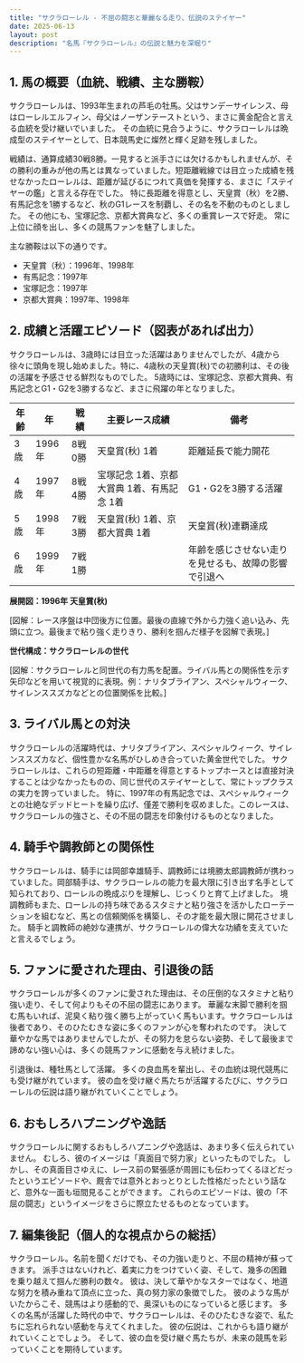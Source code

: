 ```yaml
---
title: "サクラローレル - 不屈の闘志と華麗なる走り、伝説のステイヤー"
date: 2025-06-13
layout: post
description: "名馬『サクラローレル』の伝説と魅力を深堀り"
---
```


## 1. 馬の概要（血統、戦績、主な勝鞍）

サクラローレルは、1993年生まれの芦毛の牡馬。父はサンデーサイレンス、母はローレルエルフィン、母父はノーザンテーストという、まさに黄金配合と言える血統を受け継いでいました。  その血統に見合うように、サクラローレルは晩成型のステイヤーとして、日本競馬史に燦然と輝く足跡を残しました。

戦績は、通算成績30戦8勝。一見すると派手さには欠けるかもしれませんが、その勝利の重みが他の馬とは異なっていました。短距離戦線では目立った成績を残せなかったローレルは、距離が延びるにつれて真価を発揮する、まさに「ステイヤーの鑑」と言える存在でした。  特に長距離を得意とし、天皇賞（秋）を2勝、有馬記念を1勝するなど、秋のG1レースを制覇し、その名を不動のものとしました。  その他にも、宝塚記念、京都大賞典など、多くの重賞レースで好走。  常に上位に顔を出し、多くの競馬ファンを魅了しました。

主な勝鞍は以下の通りです。

* 天皇賞（秋）：1996年、1998年
* 有馬記念：1997年
* 宝塚記念：1997年
* 京都大賞典：1997年、1998年


## 2. 成績と活躍エピソード（図表があれば出力）

サクラローレルは、3歳時には目立った活躍はありませんでしたが、4歳から徐々に頭角を現し始めました。特に、4歳秋の天皇賞(秋)での初勝利は、その後の活躍を予感させる鮮烈なものでした。  5歳時には、宝塚記念、京都大賞典、有馬記念とG1・G2を3勝するなど、まさに飛躍の年となりました。

| 年齢 | 年 | 戦績 | 主要レース成績 | 備考 |
|---|---|---|---|---|
| 3歳 | 1996年 | 8戦0勝 | 天皇賞(秋) 1着 | 距離延長で能力開花 |
| 4歳 | 1997年 | 8戦4勝 | 宝塚記念 1着、京都大賞典 1着、有馬記念 1着 |  G1・G2を3勝する活躍 |
| 5歳 | 1998年 | 7戦3勝 | 天皇賞(秋) 1着、京都大賞典 1着 | 天皇賞(秋)連覇達成 |
| 6歳 | 1999年 | 7戦1勝 |  |  年齢を感じさせない走りを見せるも、故障の影響で引退へ |


**展開図：1996年 天皇賞(秋)**

[図解：レース序盤は中団後方に位置。最後の直線で外から力強く追い込み、先頭に立つ。最後まで粘り強く走りきり、勝利を掴んだ様子を図解で表現。]


**世代構成：サクラローレルの世代**

[図解：サクラローレルと同世代の有力馬を配置。ライバル馬との関係性を示す矢印などを用いて視覚的に表現。例：ナリタブライアン、スペシャルウィーク、サイレンススズカなどとの位置関係を比較。]


## 3. ライバル馬との対決

サクラローレルの活躍時代は、ナリタブライアン、スペシャルウィーク、サイレンススズカなど、個性豊かな名馬がひしめき合っていた黄金世代でした。  サクラローレルは、これらの短距離・中距離を得意とするトップホースとは直接対決することは少なかったものの、同じ世代のステイヤーとして、常にトップクラスの実力を誇っていました。  特に、1997年の有馬記念では、スペシャルウィークとの壮絶なデッドヒートを繰り広げ、僅差で勝利を収めました。このレースは、サクラローレルの強さと、その不屈の闘志を印象付けるものとなりました。


## 4. 騎手や調教師との関係性

サクラローレルは、騎手には岡部幸雄騎手、調教師には境勝太郎調教師が携わっていました。岡部騎手は、サクラローレルの能力を最大限に引き出す名手として知られており、ローレルの晩成ぶりを理解し、じっくりと育て上げました。  境調教師もまた、ローレルの持ち味であるスタミナと粘り強さを活かしたローテーションを組むなど、馬との信頼関係を構築し、その才能を最大限に開花させました。  騎手と調教師の絶妙な連携が、サクラローレルの偉大な功績を支えていたと言えるでしょう。


## 5. ファンに愛された理由、引退後の話

サクラローレルが多くのファンに愛された理由は、その圧倒的なスタミナと粘り強い走り、そして何よりもその不屈の闘志にあります。  華麗な末脚で勝利を掴む馬もいれば、泥臭く粘り強く勝ち上がっていく馬もいます。サクラローレルは後者であり、そのひたむきな姿に多くのファンが心を奪われたのです。  決して華やかな馬ではありませんでしたが、その努力を怠らない姿勢、そして最後まで諦めない強い心は、多くの競馬ファンに感動を与え続けました。

引退後は、種牡馬として活躍。  多くの良血馬を輩出し、その血統は現代競馬にも受け継がれています。  彼の血を受け継ぐ馬たちが活躍するたびに、サクラローレルの伝説は語り継がれていくことでしょう。


## 6. おもしろハプニングや逸話

サクラローレルに関するおもしろハプニングや逸話は、あまり多く伝えられていません。  むしろ、彼のイメージは「真面目で努力家」といったものでした。  しかし、その真面目さゆえに、レース前の緊張感が周囲にも伝わってくるほどだったというエピソードや、厩舎では意外とおっとりとした性格だったという話など、意外な一面も垣間見ることができます。  これらのエピソードは、彼の「不屈の闘志」というイメージをさらに際立たせるものとなっています。


## 7. 編集後記（個人的な視点からの総括）

サクラローレル。名前を聞くだけでも、その力強い走りと、不屈の精神が蘇ってきます。  派手さはないけれど、着実に力をつけていく姿、そして、幾多の困難を乗り越えて掴んだ勝利の数々。  彼は、決して華やかなスターではなく、地道な努力を積み重ねて頂点に立った、真の努力家の象徴でした。  彼のような馬がいたからこそ、競馬はより感動的で、奥深いものになっていると感じます。  多くの名馬が活躍した時代の中で、サクラローレルは、そのひたむきな姿で、私たちに忘れられない感動を与えてくれました。  彼の伝説は、これからも語り継がれていくことでしょう。  そして、彼の血を受け継ぐ馬たちが、未来の競馬を彩っていくことを期待しています。
